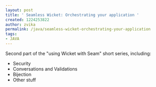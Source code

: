 ```yaml
---
layout: post
title: ' Seamless Wicket: Orchestrating your application '
created: 1224253822
author: zvika
permalink: /java/seamless-wicket-orchestrating-your-application
tags:
- JAVA
---
```

<p class="wikiPara">Second part of the &quot;using Wicket with Seam&quot; short series, including:</p><ul><li>Security</li><li>Conversations and Validations</li><li>Bijection</li><li>Other stuff</li></ul><p class="wikiPara">&nbsp;</p>

